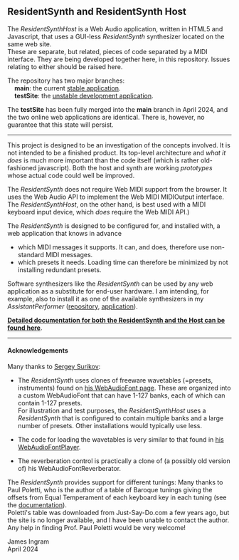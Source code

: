 ## ResidentSynth and ResidentSynth Host
The _ResidentSynthHost_ is a Web Audio application, written in HTML5 and Javascript, that uses a GUI-less _ResidentSynth_ synthesizer located on the same web site.  
These are separate, but related, pieces of code separated by a MIDI interface. They are being developed together here, in this repository. Issues relating to either should be raised here.

The repository has two major branches:  
&nbsp;&nbsp;&nbsp;&nbsp;**main**: the current [stable application](https://james-ingram-act-two.de/open-source/ResidentSynthHost/host.html).  
&nbsp;&nbsp;&nbsp;&nbsp;**testSite**: the [unstable development application](https://james-ingram-act-two.de/open-source/ResidentSynthHostTestSite/host.html).

The **testSite** has been fully merged into the **main** branch in April 2024, and the two online web applications are identical. There is, however, no guarantee that this state will persist. 

---

This project is designed to be an investigation of the concepts involved. It is not intended to be a finished product. Its top-level architecture and _what it does_ is much more important than the code itself (which is rather old-fashioned javascript). Both the host and synth are working _prototypes_ whose actual code could well be improved.

The _ResidentSynth_ does not require Web MIDI support from the browser. It uses the Web Audio API to implement the Web MIDI MIDIOutput interface. The _ResidentSynthHost_, on the other hand, is best used with a MIDI keyboard input device, which _does_ require the Web MIDI API.)

The _ResidentSynth_ is designed to be configured for, and installed with, a web application that knows in advance
  * which MIDI messages it supports. It can, and does, therefore use non-standard MIDI messages.
  * which presets it needs.  Loading time can therefore be minimized by not installing redundant presets.

Software synthesizers like the _ResidentSynth_ can be used by any web application as a substitute 
for end-user hardware. I am intending, for example, also to install it as one of the available synthesizers in my _AssistantPerformer_ ([repository](https://github.com/notator/AssistantPerformerTestSite), [application](https://james-ingram-act-two.de/open-source/assistantPerformer/assistantPerformer.html)).

**[Detailed documentation for both the ResidentSynth and the Host can be found here](https://james-ingram-act-two.de/open-source/aboutResidentSynthHost.html)**.

---

#### Acknowledgements

Many thanks to [Sergey Surikov](https://github.com/surikov):

  * The _ResidentSynth_ uses clones of freeware wavetables (=presets, instruments) found on 
[his WebAudioFont page](https://surikov.github.io/webaudiofontdata/sound/). These are organized into a custom WebAudioFont that can have 1-127 banks, each of which can contain 1-127 presets.  
For illustration and test purposes, the _ResidentSynthHost_ uses a _ResidentSynth_ that is configured to contain multiple banks and a large number of presets. Other installations would typically use less.

  * The code for loading the wavetables is very similar to that found in [his WebAudioFontPlayer](https://surikov.github.io/webaudiofont/npm/dist/WebAudioFontPlayer.js).

  * The reverberation control is practically a clone of (a possibly old version of) his WebAudioFontReverberator.

The _ResidentSynth_ provides support for different tunings: Many thanks to Paul Poletti, who is the author of a table of Baroque tunings giving the offsets from Equal Temperament of each keyboard key in each tuning (see the [documentation](https://james-ingram-act-two.de/open-source/aboutResidentSynthHost.html)).    
 Poletti's table was downloaded from Just-Say-Do.com a few years ago, but the site is no longer available, and I have been unable to contact the author.  
 Any help in finding Prof. Paul Poletti would be very welcome!

James Ingram  
April 2024 


